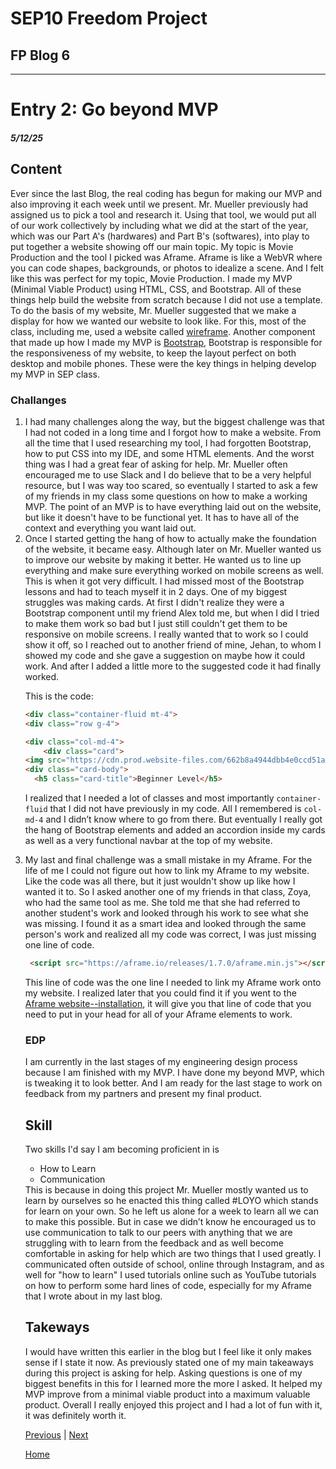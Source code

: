 # SEP10 Freedom Project
## FP Blog 6

---

# Entry 2: Go beyond MVP
##### 5/12/25

## Content
<p>Ever since the last Blog, the real coding has begun for making our MVP and also improving it each week until we present. Mr. Mueller previously had assigned us to pick a tool and research it. Using that tool, we would put all of our work collectively by including what we did at the start of the year, which was our Part A's (hardwares) and Part B's (softwares), into play to put together a website showing off our main topic. My topic is Movie Production and the tool I picked was Aframe. Aframe is like a WebVR where you can code shapes, backgrounds, or photos to idealize a scene. And I felt like this was perfect for my topic, Movie Production. I made my MVP (Minimal Viable Product) using HTML, CSS, and Bootstrap. All of these things help build the website from scratch because I did not use a template. To do the basis of my website, Mr. Mueller suggested that we make a display for how we wanted our website to look like. For this, most of the class, including me, used a website called <a href="https://wireframe.cc/">wireframe</a>. Another component that made up how I made my MVP is <a href="https://getbootstrap.com/docs/5.3/components">Bootstrap</a>, Bootstrap is responsible for the responsiveness of my website, to keep the layout perfect on both desktop and mobile phones. These were the key things in helping develop my MVP in SEP class. </p>


### Challanges
<ol> 
  <li>I had many challenges along the way, but the biggest challenge was that I had not coded in a long time and I forgot how to make a website. From all the time that I used researching my tool, I had forgotten Bootstrap, how to put CSS into my IDE, and some HTML elements. And the worst thing was I had a great fear of asking for help. Mr. Mueller often encouraged me to use Slack and I do believe that to be a very helpful resource, but I was way too scared, so eventually I started to ask a few of my friends in my class some questions on how to make a working MVP. The point of an MVP is to have everything laid out on the website, but like it doesn't have to be functional yet. It has to have all of the context and everything you want laid out.</li> 
  <li>Once I started getting the hang of how to actually make the foundation of the website, it became easy. Although later on Mr. Mueller wanted us to improve our website by making it better. He wanted us to line up everything and make sure everything worked on mobile screens as well. This is when it got very difficult. I had missed most of the Bootstrap lessons and had to teach myself it in 2 days. One of my biggest struggles was making cards. At first I didn't realize they were a Bootstrap component until my friend Alex told me, but when I did I tried to make them work so bad but I just still couldn't get them to be responsive on mobile screens. I really wanted that to work so I could show it off, so I reached out to another friend of mine, Jehan, to whom I showed my code and she gave a suggestion on maybe how it could work. And after I added a little more to the suggested code it had finally worked. 
    <p>This is the code: </p>

  
  ```HTML
  <div class="container-fluid mt-4">
  <div class="row g-4">

 <div class="col-md-4">
      <div class="card">
  <img src="https://cdn.prod.website-files.com/662b8a4944dbb4e0ccd51a28/677f9324fd7d513dda3755cb_66a791548d39ecf314840949_editing%2520on%2520capcut.png" class="card-img-top" alt="...">
  <div class="card-body">
    <h5 class="card-title">Beginner Level</h5>

```
  I realized that I needed a lot of classes and most importantly `container-fluid` that I did not have previously in my code. All I remembered is `col-md-4` and I didn’t know where to go from there. But eventually I really got the hang of Bootstrap elements and added an accordion inside my cards as well as a very functional navbar at the top of my website. </li> 
  <li>My last and final challenge was a small mistake in my Aframe. For the life of me I could not figure out how to link my Aframe to my website. Like the code was all there, but it just wouldn't show up like how I wanted it to. So I asked another one of my friends in that class, Zoya, who had the same tool as me. She told me that she had referred to another student's work and looked through his work to see what she was missing. I found it as a smart idea and looked through the same person's work and realized all my code was correct, I was just missing one line of code.


```html 
 <script src="https://aframe.io/releases/1.7.0/aframe.min.js"></script>

```
This line of code was the one line I needed to link my Aframe work onto my website. I realized later that you could find it if you went to the <a href="https://aframe.io/docs/1.7.0/introduction/installation.html">Aframe website--installation</a>, it will give you that line of code that you need to put in your head for all of your Aframe elements to work. </li>

### EDP
<p>I am currently in the last stages of my engineering design process because I am finished with my MVP. I have done my beyond MVP, which is tweaking it to look better. And I am ready for the last stage to work on feedback from my partners and present my final product. </p>

## Skill

<p>Two skills I'd say I am becoming proficient in is 
<ul> 
  <li> How to Learn</li> 
  <li> Communication</li> 
</ul> 
This is because in doing this project Mr. Mueller mostly wanted us to learn by ourselves so he enacted this thing called #LOYO which stands for learn on your own. So he left us alone for a week to learn all we can to make this possible. But in case we didn’t know he encouraged us to use communication to talk to our peers with anything that we are struggling with to learn from the feedback and as well become comfortable in asking for help which are two things that I used greatly. I communicated often outside of school, online through Instagram, and as well for "how to learn" I used tutorials online such as YouTube tutorials on how to perform some hard lines of code, especially for my Aframe that I wrote about in my last blog. </p>

## Takeways
<p>I would have written this earlier in the blog but I feel like it only makes sense if I state it now. As previously stated one of my main takeaways during this project is asking for help. Asking questions is one of my biggest benefits in this for I learned more the more I asked. It helped my MVP improve from a minimal viable product into a maximum valuable product. Overall I really enjoyed this project and I had a lot of fun with it, it was definitely worth it. </p>

  
  
 


[Previous](entry05.md) | [Next](entry07.md)

[Home](../README.md)
